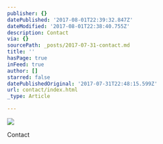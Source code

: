 ```yaml
---
publisher: {}
datePublished: '2017-08-01T22:39:32.847Z'
dateModified: '2017-08-01T22:38:40.755Z'
description: Contact
via: {}
sourcePath: _posts/2017-07-31-contact.md
title: ''
hasPage: true
inFeed: true
author: []
starred: false
datePublishedOriginal: '2017-07-31T22:48:15.599Z'
url: contact/index.html
_type: Article

---
```

![](https://the-grid-user-content.s3-us-west-2.amazonaws.com/4fcaff05-08ea-4ed0-8a04-ef34158fd6ec.jpg)

Contact